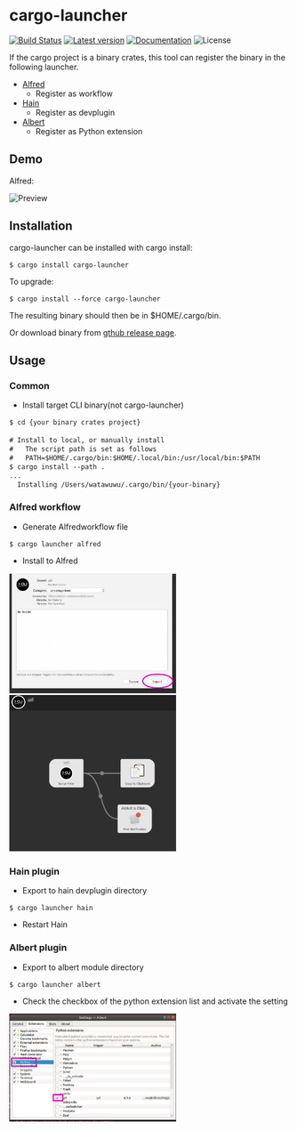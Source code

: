 # cargo-launcher

[![Build Status](https://travis-ci.com/watawuwu/cargo-launcher.svg?branch=master)](https://travis-ci.com/watawuwu/cargo-launcher)
[![Latest version](https://img.shields.io/crates/v/cargo-launcher.svg)](https://crates.io/crates/cargo-launcher)
[![Documentation](https://docs.rs/cargo-launcher/badge.svg)](https://docs.rs/crate/cargo-launcher)
![License](https://img.shields.io/crates/l/cargo-launcher.svg)

If the cargo project is a binary crates, this tool can register the binary in the following launcher.

- [Alfred](https://www.alfredapp.com/workflows/)
    - Register as workflow
- [Hain](https://hainproject.github.io/hain/docs/)
    - Register as devplugin
- [Albert](https://albertlauncher.github.io/docs/extensions/python/)
    - Register as Python extension

## Demo
Alfred:

![Preview](https://camo.qiitausercontent.com/4f154fa67b49cd18cc69188d1871e8dba9603e9a/68747470733a2f2f6d656469612e67697068792e636f6d2f6d656469612f3535353449473062524a68327830357a52492f67697068792e676966)


## Installation
cargo-launcher can be installed with cargo install:

``` shell
$ cargo install cargo-launcher
```

To upgrade:

``` shell
$ cargo install --force cargo-launcher
```

The resulting binary should then be in $HOME/.cargo/bin.

Or download binary from [gthub release page](https://github.com/watawuwu/cargo-launcher/releases).


## Usage

### Common

- Install target CLI binary(not cargo-launcher)

``` shell
$ cd {your binary crates project}

# Install to local, or manually install
#   The script path is set as follows
#   PATH=$HOME/.cargo/bin:$HOME/.local/bin:/usr/local/bin:$PATH
$ cargo install --path .
...
  Installing /Users/watawuwu/.cargo/bin/{your-binary}
```

### Alfred workflow

- Generate Alfredworkflow file

```
$ cargo launcher alfred
```

- Install to Alfred

<img src="alfred.png" width="300px">

<img src="workflow.png" width="300px">

### Hain plugin

- Export to hain devplugin directory

```
$ cargo launcher hain
```

- Restart Hain


### Albert plugin

- Export to albert module directory

```
$ cargo launcher albert
```

- Check the checkbox of the python extension list and activate the setting

<img src="albert.png" width="300px"/>
